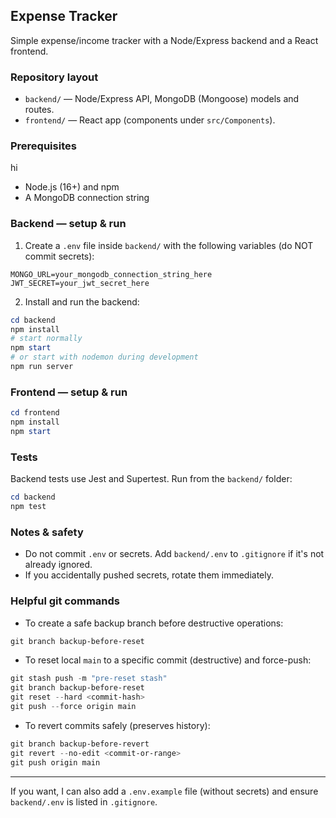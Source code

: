 ## Expense Tracker

Simple expense/income tracker with a Node/Express backend and a React frontend.

### Repository layout

- `backend/` — Node/Express API, MongoDB (Mongoose) models and routes.
- `frontend/` — React app (components under `src/Components`).

### Prerequisites
hi
- Node.js (16+) and npm
- A MongoDB connection string

### Backend — setup & run

1. Create a `.env` file inside `backend/` with the following variables (do NOT commit secrets):

```
MONGO_URL=your_mongodb_connection_string_here
JWT_SECRET=your_jwt_secret_here
```

2. Install and run the backend:

```powershell
cd backend
npm install
# start normally
npm start
# or start with nodemon during development
npm run server
```

### Frontend — setup & run

```powershell
cd frontend
npm install
npm start
```

### Tests

Backend tests use Jest and Supertest. Run from the `backend/` folder:

```powershell
cd backend
npm test
```

### Notes & safety
- Do not commit `.env` or secrets. Add `backend/.env` to `.gitignore` if it's not already ignored.
- If you accidentally pushed secrets, rotate them immediately.

### Helpful git commands

- To create a safe backup branch before destructive operations:

```powershell
git branch backup-before-reset
```

- To reset local `main` to a specific commit (destructive) and force-push:

```powershell
git stash push -m "pre-reset stash"
git branch backup-before-reset
git reset --hard <commit-hash>
git push --force origin main
```

- To revert commits safely (preserves history):

```powershell
git branch backup-before-revert
git revert --no-edit <commit-or-range>
git push origin main
```

---

If you want, I can also add a `.env.example` file (without secrets) and ensure `backend/.env` is listed in `.gitignore`.
